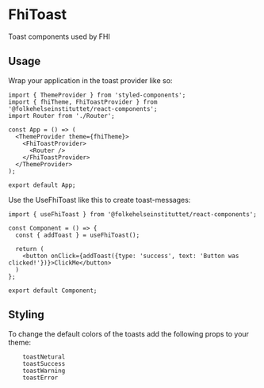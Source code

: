 # FhiToast

Toast components used by FHI

## Usage

Wrap your application in the toast provider like so:

```tsx
import { ThemeProvider } from 'styled-components';
import { fhiTheme, FhiToastProvider } from '@folkehelseinstituttet/react-components';
import Router from './Router';

const App = () => (
  <ThemeProvider theme={fhiTheme}>
    <FhiToastProvider>
      <Router />
    </FhiToastProvider>
  </ThemeProvider>
);

export default App;
```

Use the UseFhiToast like this to create toast-messages:

```tsx
import { useFhiToast } from '@folkehelseinstituttet/react-components';

const Component = () => {
  const { addToast } = useFhiToast();
  
  return (
    <button onClick={addToast({type: 'success', text: 'Button was clicked!'})}>ClickMe</button>
  )
};

export default Component;
```

## Styling

To change the default colors of the toasts add the following props to your theme:
```
    toastNetural
    toastSuccess
    toastWarning
    toastError
```